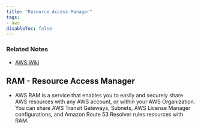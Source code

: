 ```yaml
---
title: "Resource Access Manager"
tags:
- aws
disableToc: false
---
```


### Related Notes
- [AWS Wiki](/notes/aws/aws-wiki.md)

## **RAM - Resource Access Manager**
- AWS RAM is a service that enables you to easily and securely share AWS resources with any AWS account, or within your AWS Organization. You can share AWS Transit Gateways, Subnets, AWS License Manager configurations, and Amazon Route 53 Resolver rules resources with RAM. 